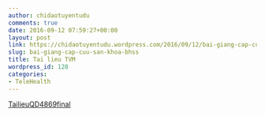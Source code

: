 ```yaml
---
author: chidaotuyentudu
comments: true
date: 2016-09-12 07:59:27+00:00
layout: post
link: https://chidaotuyentudu.wordpress.com/2016/09/12/bai-giang-cap-cuu-san-khoa-bhss/
slug: bai-giang-cap-cuu-san-khoa-bhss
title: Tai lieu TVM
wordpress_id: 128
categories:
- TeleHealth
---
```


[TailieuQD4869final](https://chidaotuyentudu.files.wordpress.com/2016/09/tailieuqd4869final.pdf)
